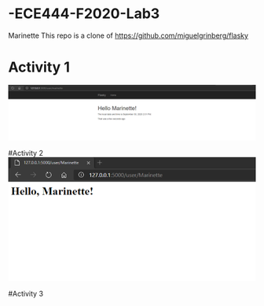 # -ECE444-F2020-Lab3


Marinette
This repo is a clone of https://github.com/miguelgrinberg/flasky


# Activity 1
![Activity 1 Screenshot](/images/ss1.PNG)

#Activity 2
![Activity 2 Screenshot](/images/ss2.PNG)

#Activity 3
